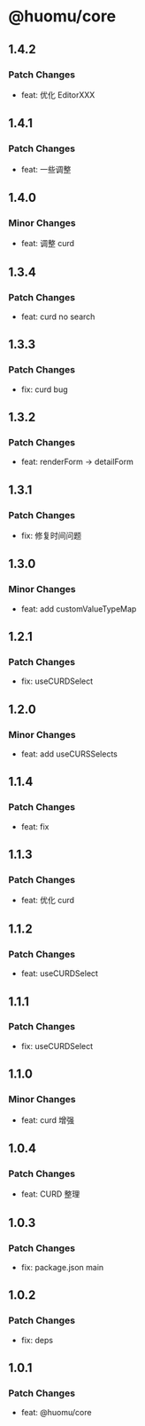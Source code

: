 # @huomu/core

## 1.4.2

### Patch Changes

- feat: 优化 EditorXXX

## 1.4.1

### Patch Changes

- feat: 一些调整

## 1.4.0

### Minor Changes

- feat: 调整 curd

## 1.3.4

### Patch Changes

- feat: curd no search

## 1.3.3

### Patch Changes

- fix: curd bug

## 1.3.2

### Patch Changes

- feat: renderForm -> detailForm

## 1.3.1

### Patch Changes

- fix: 修复时间问题

## 1.3.0

### Minor Changes

- feat: add customValueTypeMap

## 1.2.1

### Patch Changes

- fix: useCURDSelect

## 1.2.0

### Minor Changes

- feat: add useCURSSelects

## 1.1.4

### Patch Changes

- feat: fix

## 1.1.3

### Patch Changes

- feat: 优化 curd

## 1.1.2

### Patch Changes

- feat: useCURDSelect

## 1.1.1

### Patch Changes

- fix: useCURDSelect

## 1.1.0

### Minor Changes

- feat: curd 增强

## 1.0.4

### Patch Changes

- feat: CURD 整理

## 1.0.3

### Patch Changes

- fix: package.json main

## 1.0.2

### Patch Changes

- fix: deps

## 1.0.1

### Patch Changes

- feat: @huomu/core
